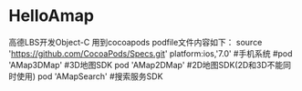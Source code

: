 # HelloAmap
高德LBS开发Object-C
用到cocoapods
podfile文件内容如下：
source 'https://github.com/CocoaPods/Specs.git'
platform:ios,'7.0' #手机系统
#pod 'AMap3DMap' #3D地图SDK
pod 'AMap2DMap' #2D地图SDK(2D和3D不能同时使用)
pod 'AMapSearch' #搜索服务SDK
